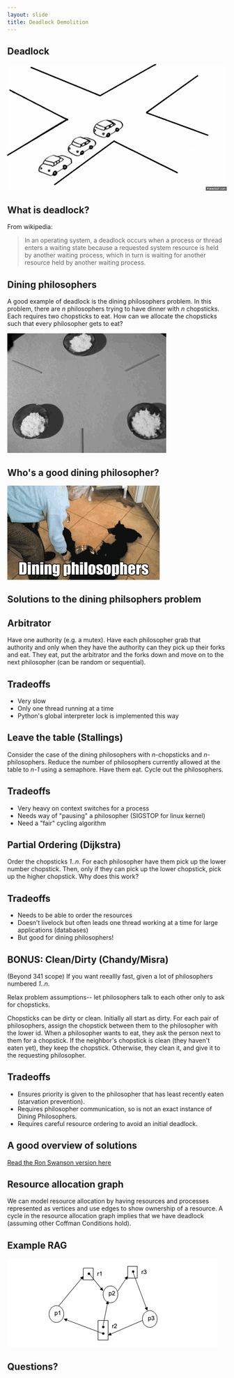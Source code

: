```yaml
---
layout: slide
title: Deadlock Demolition
---
```


## Deadlock

<vertical />

![Traffic Jam](/images/assignment-docs/lab/slides/dining/traffic.gif)

## What is deadlock?

From wikipedia:
> In an operating system, a deadlock occurs when a process or thread enters a waiting state because a requested system resource is held by another waiting process, which in turn is waiting for another resource held by another waiting process. 

<horizontal />

## Dining philosophers

A good example of deadlock is the dining philosophers problem. In this problem, there are _n_ philosophers trying to have dinner with _n_ chopsticks. Each requires two chopsticks to eat. How can we allocate the chopsticks such that every philosopher gets to eat?

![Deadlock Dining](/images/assignment-docs/lab/slides/dining/dining.gif)

## Who's a good dining philosopher?

![Dog Philosopher](/images/assignment-docs/lab/slides/dining/dogdining.gif)

<horizontal />

## Solutions to the dining philsophers problem

<horizontal />

## Arbitrator

<vertical />

Have one authority (e.g. a mutex). Have each philosopher grab that authority and only when they have the authority can they pick up their forks and eat. They eat, put the arbitrator and the forks down and move on to the next philosopher (can be random or sequential).

## Tradeoffs

* Very slow
* Only one thread running at a time
* Python's global interpreter lock is implemented this way

<horizontal />

## Leave the table (Stallings)

<vertical />

Consider the case of the dining philosophers with _n_-chopsticks and _n_-philosophers. Reduce the number of philosophers currently allowed at the table to _n-1_ using a semaphore. Have them eat. Cycle out the philosophers.

## Tradeoffs

* Very heavy on context switches for a process
* Needs way of "pausing" a philosopher (SIGSTOP for linux kernel)
* Need a "fair" cycling algorithm

<horizontal />

## Partial Ordering (Dijkstra)

<vertical />

Order the chopsticks _1..n_. For each philosopher have them pick up the lower number chopstick. Then, only if they can pick up the lower chopstick, pick up the higher chopstick. Why does this work?

## Tradeoffs

* Needs to be able to order the resources
* Doesn't livelock but often leads one thread working at a time for large applications (databases)
* But good for dining philosophers!

<horizontal />

## BONUS: Clean/Dirty (Chandy/Misra)

<vertical />

(Beyond 341 scope) If you want reeallly fast, given a lot of philosophers numbered _1..n_.

Relax problem assumptions-- let philosophers talk to each other only to ask for chopsticks.

Chopsticks can be dirty or clean. Initially all start as dirty. For each pair of philosophers, assign the chopstick between them to the philosopher with the lower id. When a philosopher wants to eat, they ask the person next to them for a chopstick. If the neighbor's chopstick is clean (they haven't eaten yet), they keep the chopstick. Otherwise, they clean it, and give it to the requesting philosopher.

## Tradeoffs

* Ensures priority is given to the philosopher that has least recently eaten (starvation prevention).
* Requires philosopher communication, so is not an exact instance of Dining Philosophers.
* Requires careful resource ordering to avoid an initial deadlock.

<horizontal />

## A good overview of solutions

[Read the Ron Swanson version here](http://adit.io/posts/2013-05-11-The-Dining-Philosophers-Problem-With-Ron-Swanson.html)

<horizontal />

## Resource allocation graph

We can model resource allocation by having resources and processes represented as vertices
and use edges to show ownership of a resource. A cycle in the
resource allocation graph implies that we have deadlock (assuming other Coffman Conditions hold).

## Example RAG

![Deadlock RAG](/images/assignment-docs/lab/slides/dining/rag.png)

<horizontal />

## Questions?

